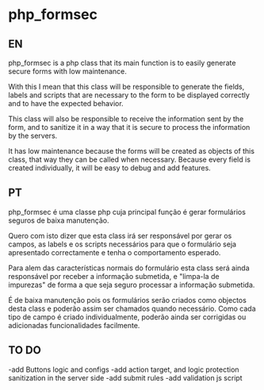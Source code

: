 php_formsec
===========


EN
-----------
php_formsec is a php class that its main function is to easily generate secure forms with low maintenance.

With this I mean that this class will be responsible to generate the fields, labels and scripts that are necessary to the form to be displayed correctly and to have the expected behavior.

This class will also be responsible to receive the information sent by the form, and to sanitize it in a way that it is secure to process the information by the servers.

It has low maintenance because the forms will be created as objects of this class, that way they can be called when necessary. Because every field is created individually, it will be easy to debug and add features.

PT
-----------
php_formsec é uma classe php cuja principal função é gerar formulários seguros de baixa manutenção.

Quero com isto dizer que esta class irá ser responsável por gerar os campos, as labels e os scripts necessários para que o formulário seja apresentado correctamente e tenha o comportamento esperado.

Para alem das características normais do formulário esta class será ainda responsável por receber a informação submetida, e "limpa-la de impurezas" de forma a que seja seguro processar a informação submetida.

É de baixa manutenção pois os formulários serão criados como objectos desta class e poderão assim ser chamados quando necessário. Como cada tipo de campo é criado individualmente, poderão ainda ser corrigidas ou adicionadas funcionalidades facilmente.


TO DO
---
-add Buttons logic and configs
-add action target, and logic protection sanitization in the server side
-add submit rules
-add validation js script